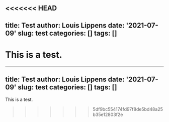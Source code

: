 <<<<<<< HEAD
---
title: Test
author: Louis Lippens
date: '2021-07-09'
slug: test
categories: []
tags: []
---

This is a test.
=======
---
title: Test
author: Louis Lippens
date: '2021-07-09'
slug: test
categories: []
tags: []
---

This is a test.
>>>>>>> 5df9bc554174fd97f8de5bd48a25b35e12803f2e
